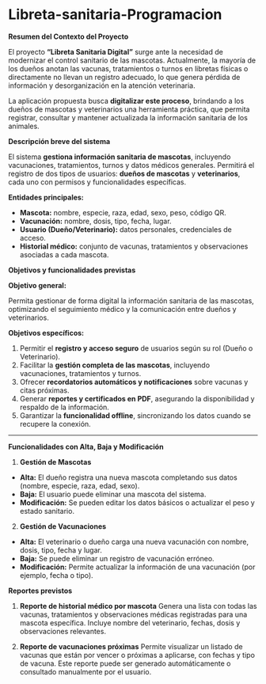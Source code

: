 # Libreta-sanitaria-Programacion

 **Resumen del Contexto del Proyecto**

El proyecto **“Libreta Sanitaria Digital”** surge ante la necesidad de modernizar el control sanitario de las mascotas.
Actualmente, la mayoría de los dueños anotan las vacunas, tratamientos o turnos en libretas físicas o directamente no llevan un registro adecuado, lo que genera pérdida de información y desorganización en la atención veterinaria.

La aplicación propuesta busca **digitalizar este proceso**, brindando a los dueños de mascotas y veterinarios una herramienta práctica, que permita registrar, consultar y mantener actualizada la información sanitaria de los animales.

 **Descripción breve del sistema**

El sistema **gestiona información sanitaria de mascotas**, incluyendo vacunaciones, tratamientos, turnos y datos médicos generales.
Permitirá el registro de dos tipos de usuarios: **dueños de mascotas** y **veterinarios**, cada uno con permisos y funcionalidades específicas.

 **Entidades principales:**

* **Mascota:** nombre, especie, raza, edad, sexo, peso, código QR.
* **Vacunación:** nombre, dosis, tipo, fecha, lugar.
* **Usuario (Dueño/Veterinario):** datos personales, credenciales de acceso.
* **Historial médico:** conjunto de vacunas, tratamientos y observaciones asociadas a cada mascota.


 **Objetivos y funcionalidades previstas**

**Objetivo general:**

Permita gestionar de forma digital la información sanitaria de las mascotas, optimizando el seguimiento médico y la comunicación entre dueños y veterinarios.

**Objetivos específicos:**

1. Permitir el **registro y acceso seguro** de usuarios según su rol (Dueño o Veterinario).
2. Facilitar la **gestión completa de las mascotas**, incluyendo vacunaciones, tratamientos y turnos.
3. Ofrecer **recordatorios automáticos y notificaciones** sobre vacunas y citas próximas.
4. Generar **reportes y certificados en PDF**, asegurando la disponibilidad y respaldo de la información.
5. Garantizar la **funcionalidad offline**, sincronizando los datos cuando se recupere la conexión.

---

 **Funcionalidades con Alta, Baja y Modificación**

 1. **Gestión de Mascotas**
* **Alta:** El dueño registra una nueva mascota completando sus datos (nombre, especie, raza, edad, sexo).
* **Baja:** El usuario puede eliminar una mascota del sistema.
* **Modificación:** Se pueden editar los datos básicos o actualizar el peso y estado sanitario.

 2. **Gestión de Vacunaciones**
* **Alta:** El veterinario o dueño carga una nueva vacunación con nombre, dosis, tipo, fecha y lugar.
* **Baja:** Se puede eliminar un registro de vacunación erróneo.
* **Modificación:** Permite actualizar la información de una vacunación (por ejemplo, fecha o tipo).

**Reportes previstos**

1. **Reporte de historial médico por mascota**
Genera una lista con todas las vacunas, tratamientos y observaciones médicas registradas para una mascota específica.
Incluye nombre del veterinario, fechas, dosis y observaciones relevantes.

2. **Reporte de vacunaciones próximas**
Permite visualizar un listado de vacunas que están por vencer o próximas a aplicarse, con fechas y tipo de vacuna.
Este reporte puede ser generado automáticamente o consultado manualmente por el usuario.

